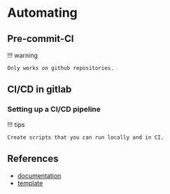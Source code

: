 # Automating

## Pre-commit-CI

!!! warning

    Only works on github repositories.

## CI/CD in gitlab

### Setting up a CI/CD pipeline

!!! tips

    Create scripts that you can run locally and in CI.

## References

- [documentation](https://github.com/mathworks/matlab-gitlab-ci-template)
- [template](https://gitlab.com/gitlab-org/gitlab-foss/-/blob/master/lib/gitlab/ci/templates/MATLAB.gitlab-ci.yml)
